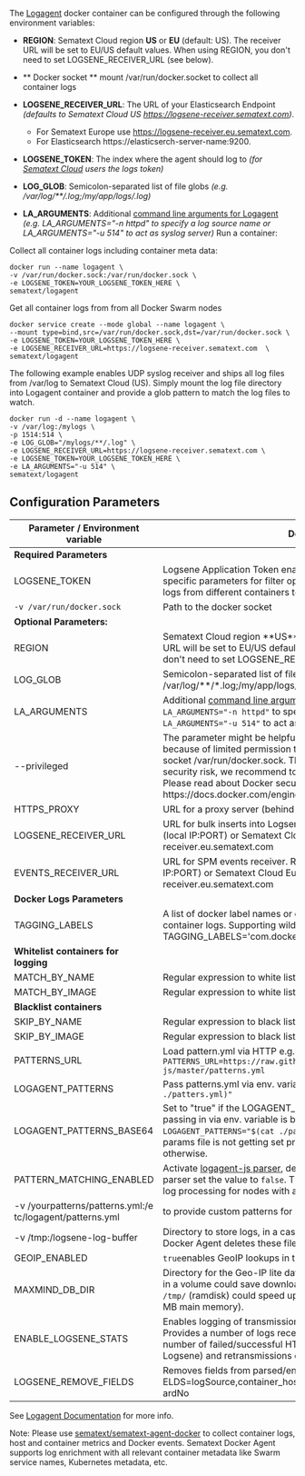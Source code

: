 
The [Logagent](https://sematext.com/logagent) docker container can be configured through the following environment variables:
* **REGION**: Sematext Cloud region **US** or **EU** (default: US). The receiver URL will be set to EU/US default values. When using REGION, you don't need to set LOGSENE_RECEIVER_URL (see below).
* ** Docker socket **  mount /var/run/docker.socket to collect all container logs
* **LOGSENE_RECEIVER_URL**: The URL of your Elasticsearch Endpoint _(defaults to Sematext Cloud US https://logsene-receiver.sematext.com)_. 
  - For Sematext Europe use https://logsene-receiver.eu.sematext.com. 
  - For Elasticsearch https://elasticserch-server-name:9200.
* **LOGSENE_TOKEN**: The index where the agent should log to _(for [Sematext Cloud](https://sematext.com/cloud) users the logs token)_

* **LOG_GLOB**: Semicolon-separated list of file globs _(e.g. /var/log/**/*.log;/my/app/logs/*.log)_
* **LA_ARGUMENTS**: Additional [command line arguments for Logagent](https://sematext.com/docs/logagent/cli-parameters/) _(e.g. LA_ARGUMENTS="-n httpd" to specify a log source name or LA_ARGUMENTS="-u 514" to act as syslog server)_
Run a container:


Collect all container logs including container meta data: 

```
docker run --name logagent \
-v /var/run/docker.sock:/var/run/docker.sock \
-e LOGSENE_TOKEN=YOUR_LOGSENE_TOKEN_HERE \
sematext/logagent
```

Get all container logs from from all Docker Swarm nodes
```
docker service create --mode global --name logagent \
--mount type=bind,src=/var/run/docker.sock,dst=/var/run/docker.sock \
-e LOGSENE_TOKEN=YOUR_LOGSENE_TOKEN_HERE \
-e LOGSENE_RECEIVER_URL=https://logsene-receiver.sematext.com  \
sematext/logagent
```

The following example enables UDP syslog receiver and ships all log files from /var/log to Sematext Cloud (US).
Simply mount the log file directory into Logagent container and provide a glob pattern to match the log files to watch.

```
docker run -d --name logagent \
-v /var/log:/mylogs \
-p 1514:514 \
-e LOG_GLOB="/mylogs/**/.log" \
-e LOGSENE_RECEIVER_URL=https://logsene-receiver.sematext.com \
-e LOGSENE_TOKEN=YOUR_LOGSENE_TOKEN_HERE \
-e LA_ARGUMENTS="-u 514" \
sematext/logagent
```
## Configuration Parameters

<div class="table-responsive">
<table class="mdl-data-table mdl-shadow--2dp" style="white-space: normal;">
<thead>
<tr>
<th>Parameter / Environment variable</th>
<th>Description</th>
</tr>
</thead>
<tbody>
<tr>
<td><strong>Required Parameters</strong></td>
<td></td>
</tr>
<td>LOGSENE_TOKEN</td>
<td>Logsene Application Token enables logging to Logsene, see logging specific parameters for filter options and Log Routing section to route logs from different containers to separate Logsene applications</td>
</tr>
<tr>
<td><code>-v /var/run/docker.sock</code></td>
<td>Path to the docker socket </td>
</tr>
<td><strong>Optional Parameters:</strong></td>
<td></td>
</tr>
<tr><td>REGION</td>
  <td>Sematext Cloud region **US** or **EU** (default: US). The receiver URL will be set to EU/US default values. When using REGION, you don't need to set LOGSENE_RECEIVER_URL (see below).
  </td>
</tr>
<tr>
  
<tr><td>LOG_GLOB</td>
  <td>Semicolon-separated list of file globs (e.g. /var/log/**/*.log;/my/app/logs/*.log)</td>
</tr>  
<tr><td>LA_ARGUMENTS</td>
  <td>
    Additional <a href="https://sematext.com/docs/logagent/cli-parameters/">command line arguments for Logagent</a> (e.g. <code>LA_ARGUMENTS="-n httpd"</code> to specify a log source name or <code>LA_ARGUMENTS="-u 514"</code> to act as syslog server)
</td>
</tr>  
<td>--privileged</td>
<td>The parameter might be helpful when Sematext Agent could not start because of limited permission to connect and write to the Docker socket /var/run/docker.sock. The privileged mode is a potential security risk, we recommend to enable the appropriate security. Please read about Docker security: https://docs.docker.com/engine/security/security/</td>
</tr>
<td>HTTPS_PROXY</td>
<td>URL for a proxy server (behind firewalls)</td>
</tr>
<tr>
<td>LOGSENE_RECEIVER_URL</td>
<td>URL for bulk inserts into Logsene. Required for Sematext Enterprise (local IP:PORT) or Sematext Cloud Europe: https://logsene-receiver.eu.sematext.com</td>
</tr>
<td>EVENTS_RECEIVER_URL</td>
<td>URL for SPM events receiver. Required for Sematext Enterprise (local IP:PORT) or Sematext Cloud Europe: https://event-receiver.eu.sematext.com</td>
</tr>
<tr>
<td><strong>Docker Logs Parameters</strong></td>
<td></td>
</tr>
<tr>
<td>TAGGING_LABELS</td>
<td>A list of docker label names or environment variable names to tag container logs. Supporting wildcards e.g. TAGGING_LABELS='com.docker.swarm<em>,com.myapp.</em>'</td>
</tr>
<tr>
<td><strong>Whitelist containers for logging</strong></td>
<td></td>
</tr>
<tr>
<td>MATCH_BY_NAME</td>
<td>Regular expression to white list container names</td>
</tr>
<tr>
<td>MATCH_BY_IMAGE</td>
<td>Regular expression to white list image names</td>
</tr>
<tr>
<td><strong>Blacklist containers</strong></td>
<td></td>
</tr>
<tr>
<td>SKIP_BY_NAME</td>
<td>Regular expression to black list container names</td>
</tr>
<tr>
<td>SKIP_BY_IMAGE</td>
<td>Regular expression to black list image names for logging</td>
</tr>
<tr>
<td>PATTERNS_URL</td>
<td>Load pattern.yml via HTTP e.g. <code>-e PATTERNS_URL=https://raw.githubusercontent.com/sematext/logagent-js/master/patterns.yml</code></td>
</tr>
<tr>
<td>LOGAGENT_PATTERNS</td>
<td>Pass patterns.yml via env. variable e.g. <code>-e LOGAGENT_PATTERNS="$(cat ./patters.yml)"</code></td>
</tr>
<tr>
<td>LOGAGENT_PATTERNS_BASE64</td>
<td>Set to "true" if the LOGAGENT_PATTERNS patterns file you are passing in via env. variable is base64 encoded e.g <code>-e LOGAGENT_PATTERNS="$(cat ./patterns.yml | base64)"</code>. Useful if your params file is not getting set properly due to shell interpretation or otherwise.</td>
</tr>
<tr>
<td>PATTERN_MATCHING_ENABLED</td>
<td>Activate <a href="http://sematext.com/docs/logagent/parser/">logagent-js parser</a>, default value is <code>true</code>. To disable the log parser set the value to <code>false</code>. This could increase the throughput of log processing for nodes with a very high log volume.</td>
</tr>
<tr>
<td style="word-break: break-all;">-v /yourpatterns/patterns.yml:/etc/logagent/patterns.yml</td>
<td>to provide custom patterns for log parsing, see <a href="https://github.com/sematext/logagent-js">logagent-js</a></td>
</tr>
<tr>
<td>-v /tmp:/logsene-log-buffer</td>
<td>Directory to store logs, in a case of a network or service outage. Docker Agent deletes these files after successful transmission.</td>
</tr>
<tr>
<td>GEOIP_ENABLED</td>
<td><code>true</code>enables GeoIP lookups in the log parser, default value: <code>false</code></td>
</tr>
<tr>
<td>MAXMIND_DB_DIR</td>
<td>Directory for the Geo-IP lite database, must end with <code>/</code>. Storing the DB in a volume could save downloads for updates after restarts. Using <code>/tmp/</code> (ramdisk) could speed up Geo-IP lookups (requires add. ~30 MB main memory).</td>
</tr>
<tr>
<td>ENABLE_LOGSENE_STATS</td>
<td>Enables logging of transmission stats to Logsene. Default value 'false'. Provides a number of logs received, a number of logs shipped, number of failed/successful HTTP transmissions (bulk requests to Logsene) and retransmissions of failed requests.</td>
</tr>
<tr>
<td>LOGSENE_REMOVE_FIELDS</td>
<td style="word-break: break-all;">Removes fields from parsed/enriched logs. E.g. LOGSENE_REMOVE_FIELDS=logSource,container_host_name,swarm_node,password,creditCardNo</td>
</tr>
</tbody>
</table>
</div>

See [Logagent Documentation](https://sematext.com/docs/logagent) for more info.

Note: Please use [sematext/sematext-agent-docker](https://hub.docker.com/r/sematext/sematext-agent-docker/) to collect container logs, host and container metrics and Docker events. Sematext Docker Agent supports log enrichment with all relevant container metadata like Swarm service names, Kubernetes metadata, etc. 
